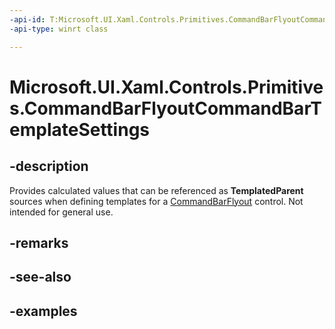 ```yaml
---
-api-id: T:Microsoft.UI.Xaml.Controls.Primitives.CommandBarFlyoutCommandBarTemplateSettings
-api-type: winrt class

---
```

<!-- Class syntax.
public class CommandBarFlyoutCommandBarTemplateSettings : DependencyObject, DependencyObject
-->

# Microsoft.UI.Xaml.Controls.Primitives.CommandBarFlyoutCommandBarTemplateSettings



## -description

Provides calculated values that can be referenced as **TemplatedParent** sources when defining templates for a [CommandBarFlyout](../microsoft.ui.xaml.controls/commandbarflyout.md) control. Not intended for general use.



## -remarks



## -see-also



## -examples



